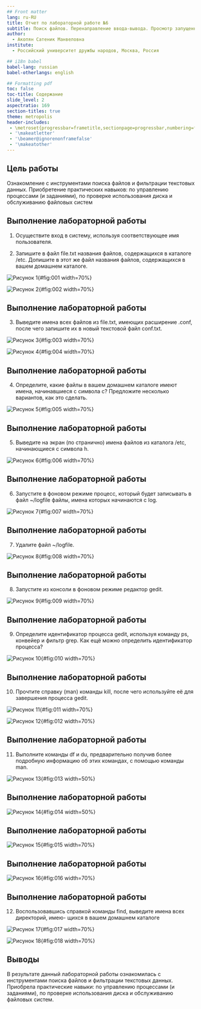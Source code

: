 ```yaml
---
## Front matter
lang: ru-RU
title: Отчет по лабораторной работе №6
subtitle: Поиск файлов. Перенаправление ввода-вывода. Просмотр запущенных процессов
author:
  - Акопян Сатеник Манвеловна
institute:
  - Российский университет дружбы народов, Москва, Россия

## i18n babel
babel-lang: russian
babel-otherlangs: english

## Formatting pdf
toc: false
toc-title: Содержание
slide_level: 2
aspectratio: 169
section-titles: true
theme: metropolis
header-includes:
 - \metroset{progressbar=frametitle,sectionpage=progressbar,numbering=fraction}
 - '\makeatletter'
 - '\beamer@ignorenonframefalse'
 - '\makeatother'
---
```

## Цель работы

Ознакомление с инструментами поиска файлов и фильтрации текстовых данных.
Приобретение практических навыков: по управлению процессами (и заданиями), по
проверке использования диска и обслуживанию файловых систем

## Выполнение лабораторной работы
1. Осуществите вход в систему, используя соответствующее имя пользователя.

2. Запишите в файл file.txt названия файлов, содержащихся в каталоге /etc. Допишите в этот же файл названия файлов, содержащихся в вашем домашнем каталоге.

![Рисунок 1](image/1.png){#fig:001 width=70%}

![Рисунок 2](image/2.png){#fig:002 width=70%}

## Выполнение лабораторной работы

3. Выведите имена всех файлов из file.txt, имеющих расширение .conf, после чего
запишите их в новый текстовой файл conf.txt.

![Рисунок 3](image/3.png){#fig:003 width=70%}

![Рисунок 4](image/4.png){#fig:004 width=70%}

## Выполнение лабораторной работы

4. Определите, какие файлы в вашем домашнем каталоге имеют имена, начинавшиеся
с символа c? Предложите несколько вариантов, как это сделать.

![Рисунок 5](image/5.png){#fig:005 width=70%}

## Выполнение лабораторной работы

5. Выведите на экран (по странично) имена файлов из каталога /etc, начинающиеся
с символа h.

![Рисунок 6](image/6.png){#fig:006 width=70%}

## Выполнение лабораторной работы

6. Запустите в фоновом режиме процесс, который будет записывать в файл ~/logfile
файлы, имена которых начинаются с log.

![Рисунок 7](image/7.png){#fig:007 width=70%}

## Выполнение лабораторной работы

7. Удалите файл ~/logfile.

![Рисунок 8](image/8.png){#fig:008 width=70%}

## Выполнение лабораторной работы

8. Запустите из консоли в фоновом режиме редактор gedit.

![Рисунок 9](image/9.png){#fig:009 width=70%}

## Выполнение лабораторной работы

9. Определите идентификатор процесса gedit, используя команду ps, конвейер и фильтр
grep. Как ещё можно определить идентификатор процесса?

![Рисунок 10](image/10.png){#fig:010 width=70%}

## Выполнение лабораторной работы

10. Прочтите справку (man) команды kill, после чего используйте её для завершения
процесса gedit.

![Рисунок 11](image/11.png){#fig:011 width=70%}

![Рисунок 12](image/12.png){#fig:012 width=70%}

## Выполнение лабораторной работы

11. Выполните команды df и du, предварительно получив более подробную информацию
об этих командах, с помощью команды man.

![Рисунок 13](image/13.png){#fig:013 width=50%}

## Выполнение лабораторной работы

![Рисунок 14](image/14.png){#fig:014 width=50%}

## Выполнение лабораторной работы

![Рисунок 15](image/15.png){#fig:015 width=70%}

## Выполнение лабораторной работы

![Рисунок 16](image/16.png){#fig:016 width=70%}

## Выполнение лабораторной работы

12. Воспользовавшись справкой команды find, выведите имена всех директорий, имею-
щихся в вашем домашнем каталогe

![Рисунок 17](image/17.png){#fig:017 width=70%}

![Рисунок 18](image/18.png){#fig:018 width=70%}

## Выводы

В результате данный лабораторной работы ознакомилась с инструментами поиска файлов и фильтрации текстовых данных. Приобрела практические навыки: по управлению процессами (и заданиями), по
проверке использования диска и обслуживанию файловых систем.





